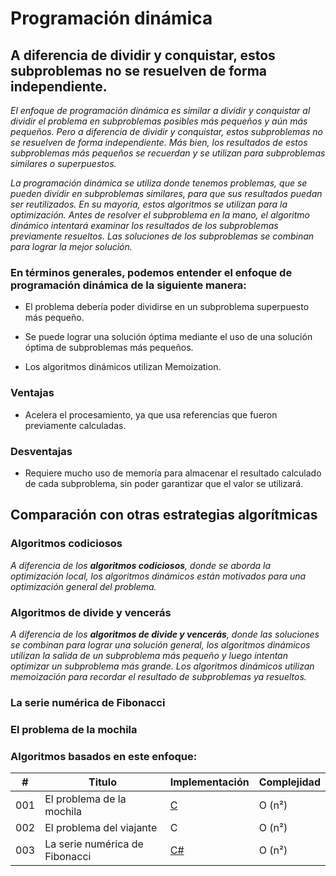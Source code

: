 # Programación dinámica

## A diferencia de dividir y conquistar, estos subproblemas no se resuelven de forma independiente. 

_El enfoque de programación dinámica es similar a dividir y conquistar al dividir el problema en subproblemas posibles más pequeños y aún más pequeños. Pero a diferencia de dividir y conquistar, estos subproblemas no se resuelven de forma independiente. Más bien, los resultados de estos subproblemas más pequeños se recuerdan y se utilizan para subproblemas similares o superpuestos._

_La programación dinámica se utiliza donde tenemos problemas, que se pueden dividir en subproblemas similares, para que sus resultados puedan ser reutilizados. En su mayoría, estos algoritmos se utilizan para la optimización. Antes de resolver el subproblema en la mano, el algoritmo dinámico intentará examinar los resultados de los subproblemas previamente resueltos. Las soluciones de los subproblemas se combinan para lograr la mejor solución._

### En términos generales, podemos entender el enfoque de programación dinámica de la siguiente manera:

-  El problema debería poder dividirse en un subproblema superpuesto más pequeño.

- Se puede lograr una solución óptima mediante el uso de una solución óptima de subproblemas más pequeños.

- Los algoritmos dinámicos utilizan Memoization.

### Ventajas

- Acelera el procesamiento, ya que usa referencias que fueron previamente calculadas.

### Desventajas
- Requiere mucho uso de memoría para almacenar el resultado calculado de cada subproblema, sin poder garantizar que el valor se utilizará.

## Comparación con otras estrategias algorítmicas

### Algoritmos codiciosos

_A diferencia de los **algoritmos codiciosos**, donde se aborda la optimización local, los algoritmos dinámicos están motivados para una optimización general del problema._

### Algoritmos de divide y vencerás

_A diferencia de los **algoritmos de divide y vencerás**, donde las soluciones se combinan para lograr una solución general, los algoritmos dinámicos utilizan la salida de un subproblema más pequeño y luego intentan optimizar un subproblema más grande. Los algoritmos dinámicos utilizan memoización para recordar el resultado de subproblemas ya resueltos._

### La serie numérica de Fibonacci

### El problema de la mochila


### Algoritmos basados en este enfoque:

| # | Titulo | Implementación | Complejidad |
|---| ----- | -------- | ---------- |
|001|El problema de la mochila| [C](https://github.com/Jonas-Lara/IPN-CS/blob/master/10.-Algoritmos/04.-Programaci%C3%B3n-din%C3%A1mica/01-Problema-de-la-mochila.c) |Ο (n²)|
|002|El problema del viajante | C |Ο (n²)|
|003|La serie numérica de Fibonacci| [C#](https://github.com/Jonas-Lara/Basi.cs/blob/master/04.-Programaci%C3%B3n-din%C3%A1mica/Algoritmos/02-Fibonacci-memoizaci%C3%B3n.cs)|Ο (n²)|
